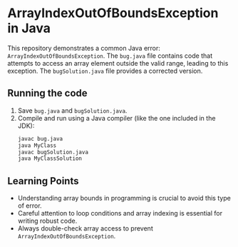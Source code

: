 # ArrayIndexOutOfBoundsException in Java

This repository demonstrates a common Java error: `ArrayIndexOutOfBoundsException`. The `bug.java` file contains code that attempts to access an array element outside the valid range, leading to this exception.  The `bugSolution.java` file provides a corrected version.

## Running the code

1.  Save `bug.java` and `bugSolution.java`.
2. Compile and run using a Java compiler (like the one included in the JDK):
   ```bash
   javac bug.java
   java MyClass
   javac bugSolution.java
   java MyClassSolution
   ```

## Learning Points

-  Understanding array bounds in programming is crucial to avoid this type of error.
-  Careful attention to loop conditions and array indexing is essential for writing robust code.
-  Always double-check array access to prevent `ArrayIndexOutOfBoundsException`. 